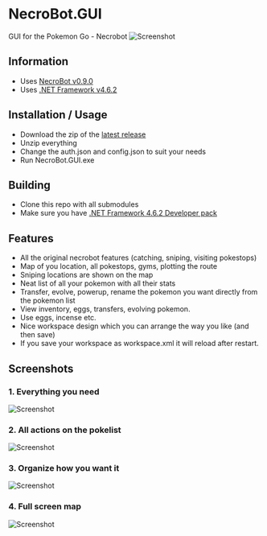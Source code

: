 # NecroBot.GUI
GUI for the Pokemon Go - Necrobot
![Screenshot](https://raw.githubusercontent.com/vandernorth/NecroBot.GUI/master/Screenshots/screen0.png "Screenshot")

## Information
 - Uses [NecroBot v0.9.0](https://github.com/NoxxDev/NecroBot)
 - Uses [.NET Framework v4.6.2](https://www.microsoft.com/en-us/download/details.aspx?id=51625)

## Installation / Usage
 - Download the zip of the [latest release](https://github.com/vandernorth/NecroBot.GUI/releases/latest)
 - Unzip everything
 - Change the auth.json and config.json to suit your needs
 - Run NecroBot.GUI.exe

## Building
 - Clone this repo with all submodules
 - Make sure you have [.NET Framework 4.6.2 Developer pack](https://www.microsoft.com/en-us/download/details.aspx?id=53321) 

## Features
 - All the original necrobot features (catching, sniping, visiting pokestops)
 - Map of you location, all pokestops, gyms, plotting the route
 - Sniping locations are shown on the map
 - Neat list of all your pokemon with all their stats
 - Transfer, evolve, powerup, rename the pokemon you want directly from the pokemon list
 - View inventory, eggs, transfers, evolving pokemon.
 - Use eggs, incense etc.
 - Nice workspace design which you can arrange the way you like (and then save)
 - If you save your workspace as workspace.xml it will reload after restart.

## Screenshots
### 1. Everything you need
![Screenshot](https://raw.githubusercontent.com/vandernorth/NecroBot.GUI/master/Screenshots/screen1.png "Screenshot")
### 2. All actions on the pokelist
![Screenshot](https://raw.githubusercontent.com/vandernorth/NecroBot.GUI/master/Screenshots/screen2.png "Screenshot")
### 3. Organize how you want it
![Screenshot](https://raw.githubusercontent.com/vandernorth/NecroBot.GUI/master/Screenshots/screen3.png "Screenshot")
### 4. Full screen map
![Screenshot](https://raw.githubusercontent.com/vandernorth/NecroBot.GUI/master/Screenshots/screen4.png "Screenshot")

